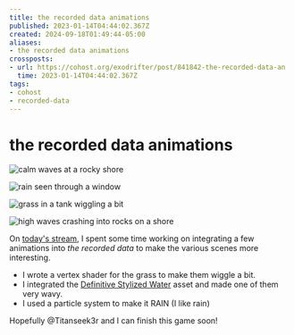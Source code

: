 ```yaml
---
title: the recorded data animations
published: 2023-01-14T04:44:02.367Z
created: 2024-09-18T01:49:44-05:00
aliases:
- the recorded data animations
crossposts:
- url: https://cohost.org/exodrifter/post/841842-the-recorded-data-an
  time: 2023-01-14T04:44:02.367Z
tags:
- cohost
- recorded-data
---
```


# the recorded data animations

<div class="image-grid">

![calm waves at a rocky shore](20230114044402-menu.gif)

![rain seen through a window](20230114044402-window.gif)

![grass in a tank wiggling a bit](20230114044402-grass.gif)

![high waves crashing into rocks on a shore](20230114044402-ocean.gif)

</div>

On [today's stream](https://vods.exodrifter.space/2023/01/13/1818), I spent some time working on integrating a few animations into _the recorded data_ to make the various scenes more interesting.

- I wrote a vertex shader for the grass to make them wiggle a bit.
- I integrated the [Definitive Stylized Water](https://assetstore.unity.com/packages/vfx/shaders/definitive-stylized-water-87062) asset and made one of them very wavy.
- I used a particle system to make it RAIN (I like rain)

Hopefully @Titanseek3r and I can finish this game soon!
